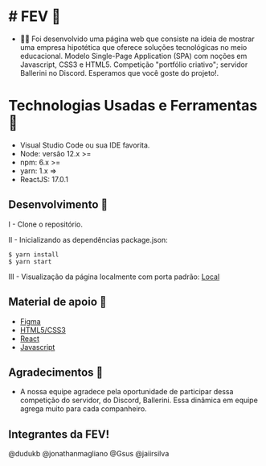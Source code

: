 # # FEV 🚀

-   🤟🏽 Foi desenvolvido uma página web que consiste na ideia de mostrar uma empresa hipotética que oferece soluções tecnológicas no meio educacional. Modelo Single-Page Application (SPA) com noções em Javascript, CSS3 e HTML5. Competição "portfólio criativo"; servidor Ballerini no Discord. Esperamos que você goste do projeto!.


# Technologias Usadas e Ferramentas 🚀

-   Visual Studio Code ou sua IDE favorita.
-   Node: versão 12.x >=
-   npm: 6.x >=
-   yarn: 1.x =>
-   ReactJS: 17.0.1

## Desenvolvimento 🚀

I - Clone o repositório.

II - Inicializando as dependências package.json:

```shell script
$ yarn install
$ yarn start
```
III - Visualização da página localmente com porta padrão:  [Local](http://localhost:3000/)

## Material de apoio 🚀
* [Figma](https://www.figma.com/)
* [HTML5/CSS3](https://www.w3schools.com/)
* [React](https://reactjs.org/)
* [Javascript](https://developer.mozilla.org/pt-BR/docs/Web/JavaScript)

## Agradecimentos 🚀
* A nossa equipe agradece pela oportunidade de participar dessa competição do servidor, do Discord, Ballerini. Essa dinâmica em equipe agrega muito para cada companheiro.

## Integrantes da FEV!

@dudukb @jonathanmagliano @Gsus @jaiirsilva

